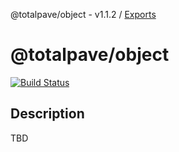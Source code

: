 @totalpave/object - v1.1.2 / [Exports](modules.md)

# @totalpave/object

[![Build Status](https://travis-ci.org/totalpave/object.svg?branch=master)](https://travis-ci.org/totalpave/object)

## Description

TBD
